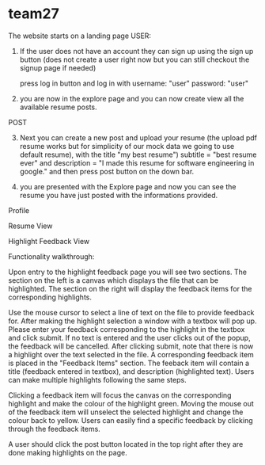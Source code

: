 # team27

The website starts on a landing page
USER:

1. If the user does not have an account they can sign up using the sign up button (does not create a user right now but you can still checkout the signup page if needed)

   press log in button and log in with username: "user" password: "user"

2. you are now in the explore page and you can now create view all the available resume posts.

POST

3. Next you can create a new post and upload your resume (the upload pdf resume works but for simplicity of our mock data we going to use default resume), with the title "my best resume")
   subtitle = "best resume ever" and description = "I made this resume for software engineering in google."
   and then press post button on the down bar.

4. you are presented with the Explore page and now you can see the resume you have just posted with the informations provided.

Profile

Resume View

Highlight Feedback View

Functionality walkthrough:

Upon entry to the highlight feedback page you will see two sections. The section on the left is a canvas which displays the file that can be highlighted. The section on the right will display the feedback items for the corresponding highlights.

Use the mouse cursor to select a line of text on the file to provide feedback for. After making the highlight selection a window with a textbox will pop up. Please enter your feedback corresponding to the highlight in the textbox and click submit. If no text is entered and the user clicks out of the popup, the feedback will be cancelled. After clicking submit, note that there is now a highlight over the text selected in the file. A corresponding feedback item is placed in the "Feedback Items" section. The feeback item will contain a title (feedback entered in textbox), and description (highlighted text). Users can make multiple highlights following the same steps.

Clicking a feedback item will focus the canvas on the corresponding highlight and make the colour of the highlight green. Moving the mouse out of the feedback item will unselect the selected highlight and change the colour back to yellow. Users can easily find a specific feedback by clicking through the feedback items.

A user should click the post button located in the top right after they are done making highlights on the page.

